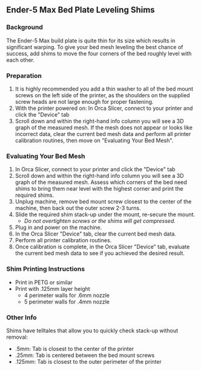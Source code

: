 ## Ender-5 Max Bed Plate Leveling Shims
### Background
The Ender-5 Max build plate is quite thin for its size which results in significant warping.  To give your bed mesh leveling the best chance of success, add shims to move the four corners of the bed roughly level with each other.
### Preparation
1. It is highly recommended you add a thin washer to all of the bed mount screws on the left side of the printer, as the shoulders on the supplied screw heads are not large enough for proper fastening.
2. With the printer powered on: In Orca Slicer, connect to your printer and click the "Device" tab
3. Scroll down and within the right-hand info column you will see a 3D graph of the measured mesh.  If the mesh does not appear or looks like incorrect data, clear the current bed mesh data and perform all printer calibration routines, then move on "Evaluating Your Bed Mesh".
### Evaluating Your Bed Mesh
1. In Orca Slicer, connect to your printer and click the "Device" tab
2. Scroll down and within the right-hand info column you will see a 3D graph of the measured mesh.  Assess which corners of the bed need shims to bring them near level with the highest corner and print the required shims.
3. Unplug machine, remove bed mount screw closest to the center of the machine, then back out the outer screw 2-3 turns.
4. Slide the required shim stack-up under the mount, re-secure the mount.
   - _Do not overtighten screws or the shims will get compressed._
5. Plug in and power on the machine.
6. In the Orca Slicer "Device" tab, clear the current bed mesh data.
7. Perform all printer calibration routines.
8. Once calibration is complete, in the Orca Slicer "Device" tab, evaluate the current bed mesh data to see if you achieved the desired result.
### Shim Printing Instructions
- Print in PETG or similar
- Print with .125mm layer height
  - 4 perimeter walls for .6mm nozzle
  - 5 perimeter walls for .4mm nozzle
### Other Info
Shims have telltales that allow you to quickly check stack-up without removal:
- .5mm: Tab is closest to the center of the printer
- .25mm: Tab is centered between the bed mount screws
- .125mm: Tab is closest to the outer perimeter of the printer

